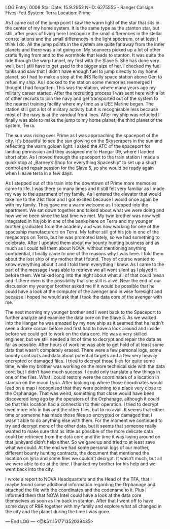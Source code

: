 LOG Entry: 0008
Star Date: 15.9.2952
N-ID: 6275555 - Ranger
Callsign: Fives-Fett
System: Terra
Location: Prime


As I came out of the jump point I saw the warm light of the star that sits in the center of my home system. It is the same type as the stanton star, but still, after years of living here I recognize the small differences in the stellar constellations and the small differences in the light spectrum, or at least I think I do. All the jump points in the system are quite far away from the inner planets and there was a lot going on. My scanners picked up a lot of other crafts flying from and to the wormhole that leads to stanton. It was quite the ride through the warp tunnel, my first with the Slave 5. She has done very well, but I still have to get used to the bigger size of her. I checked my fuel tanks and saw that I didn’t have enough fuel to jump directly to my home planet, so I had to make a stop at the INS Reilly space station above Gen to refuel my ship. 
As I docked to the station some memories reemerged I thought I had forgotten. This was the station, where many years ago my military career started. After the recruiting process I was sent here with a lot of other recruits to join the navy and get transported out of the system to the nearest training facility where my time as a UEE Marine began. The station still got a lot of military activity but it is recognisable less because most of the navy is at the vanduul front lines.
After my ship was refueled I finally was able to make the jump to my home planet, the third planet of the system, Terra. 

The sun was rising over Prime as I was approaching the spaceport of the city. It's beautiful to see the sun glowing on the Skyscrapers in the sun and reflecting the warm golden light. I asked the ATC of the spaceport for landing permission and they assigned me to Hangar 09, where I landed short after. As I moved through the spaceport to the train station I made a quick stop at „Barney’s Shop for everything Spaceship“ to set up a short control and repair session for the Slave 5, so she would be ready again when I leave terra in a few days.
 
As I stepped out of the train into the downtown of Prime more memories came to life. I was there so many times and it still felt very familiar as I made my way to the apartment of my family. As I entered the elevator that would take me to the 21st floor and I got excited because I would once again be with my family. They gave me a warm welcome as I stepped into the apartment. We sat down together and talked about what we were doing and how we’ve been since the last time we met. My twin brother was now well integrated in his job in one of the banks here on Terra and my younger brother graduated from the academy and was now working for one of the spaceship manufacturers on Terra.
My father still got his job in one of the megacorps on Terra, but he was promoted lately, so we had something to celebrate. 
After I updated them about my bounty hunting business and as much as I could tell them about NOVA, without mentioning anything confidential, I finally came to one of the reasons why I was here. I told them about the lost ship of my mother that I found. They of course wanted to know everything about it and I told them everything I knew. As I came to the part of the message I was able to retrieve we all went silent as I played it before them. We talked long into the night about what all of that could mean and if there even is the possibility that she still is alive. Near the end of our discussion my younger brother asked me if it would be possible that he could have a look at the computer of the avenger and in wise foresight and because I hoped he would ask that I took the data core of the avenger with me.

The next morning my younger brother and I went back to the Spaceport to further analyze and examine the data core on the Slave 5.
As we walked into the Hangar he was amazed by my new ship as it seemed that he hadn't seen a drake corsair before and first had to have a look around and inside before we could get to work on the data core. 
He was a very skilled engineer, but we still needed a lot of time to decrypt and repair the data as far as possible. After hours of work he was able to get hold of at least some data that wasn’t completely erased. There were a few personal logs, some bounty contracts and data about potential targets and a few very heavily encrypted or damaged files. I tried to decrypt those files for quite some time, while my brother was working on the more technical side with the data core, but I didn’t have much success. I could only translate a few things in one of the files. 
What I could restore were the coordinates of a location in stanton on the moon Lyria. After looking up where those coordinates would lead on a map I recognised that they were pointing to a place very close to the Orphanage. That was weird, something that close would have been discovered long ago by the operators of the Orphanage, although it could be that this location had a connection to their operation. I tried to decrypt even more info in this and the other files, but to no avail. It seems that either time or someone has made those files so encrypted or damaged that I wasn’t able to do anything else with them. 
For the moment we continued to try and decrypt more of the other data, but it seems that someone really wanted to make sure that as little as possible of the more delicate data could be retrieved from the data core and the time it was laying around on that junkyard didn’t help  either.
So we gave up and tried to at least save what we could. At the end we had some personal logs of our mother, different bounty hunting contracts, the document that mentioned the location on lyria and some files we couldn't decrypt. It wasn’t much, but all we were able to do at the time. I thanked my brother for his help and we went back into the city.

I wrote a report to NOVA Headquarters and the Head of the TFA, that I maybe found some additional information regarding the Orphanage and attached the file with the coordinates and the codename to it. Plus I informed them that NOVA Intel could have a look at the data core themselves as soon as I’m back in stanton. 
After that I went off to have some days of R&R together with my family and explore what all changed in the city and the planet during the time I was gone.

— End LOG —
<@&511151771352039435>